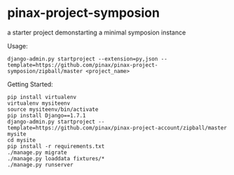 pinax-project-symposion
=====================

a starter project demonstarting a minimal symposion instance


Usage:

    django-admin.py startproject --extension=py,json --template=https://github.com/pinax/pinax-project-symposion/zipball/master <project_name>

Getting Started:

    pip install virtualenv
    virtualenv mysiteenv
    source mysiteenv/bin/activate
    pip install Django==1.7.1
    django-admin.py startproject --template=https://github.com/pinax/pinax-project-account/zipball/master mysite
    cd mysite
    pip install -r requirements.txt
    ./manage.py migrate
    ./manage.py loaddata fixtures/*
    ./manage.py runserver
